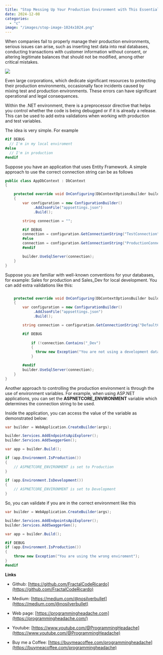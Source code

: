 ```yaml
---
title: "Stop Messing Up Your Production Environment with This Essential C# Trick"
date: 2024-12-08
categories: 
  - "c"
image: "/images/stop-image-1024x1024.png"
---
```


When companies fail to properly manage their production environments, serious issues can arise, such as inserting test data into real databases, conducting transactions with customer information without consent, or altering legitimate balances that should not be modified, among other critical mistakes.

![](/images/stop-image-1024x1024.png)

Even large corporations, which dedicate significant resources to protecting their production environments, occasionally face incidents caused by mixing test and production environments. These errors can have significant operational and legal consequences.

Within the .NET environment, there is a preprocessor directive that helps you control whether the code is being debugged or if it is already a release. This can be used to add extra validations when working with production and test variables.

The idea is very simple. For example

```csharp
#if DEBUG
  // I'm in my local enviroment
#else
  // I'm in production
#endif
```

Suppose you have an application that uses Entity Framework. A simple approach to use the correct connection string can be as follows

```csharp
public class AppDbContext : DbContext
{

    protected override void OnConfiguring(DbContextOptionsBuilder builder)
    {
        var configuration = new ConfigurationBuilder()
             .AddJsonFile("appsettings.json")
             .Build();

        string connection = "";

        #if DEBUG
        connection = configuration.GetConnectionString("TestConnection");
        #else
        connection = configuration.GetConnectionString("ProductionConnection");
        #endif

        builder.UseSqlServer(connection);
    }
}
```

Suppose you are familiar with well-known conventions for your databases, for example: Sales for production and Sales\_Dev for local development. You can add extra validations like this:

```csharp

    protected override void OnConfiguring(DbContextOptionsBuilder builder)
    {
        var configuration = new ConfigurationBuilder()
             .AddJsonFile("appsettings.json")
             .Build();

        string connection = configuration.GetConnectionString("DefaultConnection")

        #if DEBUG
        
            if (!connection.Contains("_Dev")
            {
              throw new Exception("You are not using a development database");
            }

        #endif
        builder.UseSqlServer(connection);
    }
}
```

Another approach to controlling the production environment is through the use of environment variables. For example, when using ASP.NET applications, you can set the **ASPNETCORE\_ENVIRONMENT** variable which determines the connection string to be used.

Inside the application, you can access the value of the variable as demonstrated below:

```csharp
var builder = WebApplication.CreateBuilder(args);

builder.Services.AddEndpointsApiExplorer();
builder.Services.AddSwaggerGen();

var app = builder.Build();

if (app.Environment.IsProduction())
{
    // ASPNETCORE_ENVIRONMENT is set to Production
}

if (app.Environment.IsDevelopment())
{
    // ASPNETCORE_ENVIRONMENT is set to Development
}
```

So, you can validate if you are in the correct environment like this

```csharp
var builder = WebApplication.CreateBuilder(args);

builder.Services.AddEndpointsApiExplorer();
builder.Services.AddSwaggerGen();

var app = builder.Build();

#if DEBUG
if (app.Environment.IsProduction())
{
    throw new Exception("You are using the wrong enviroment");
}
#endif 
```

**Links**

- Github: [https://github.com/FractalCodeRicardo](https://github.com/FractalCodeRicardo)

- Medium: [https://medium.com/@nosilverbullet](https://medium.com/@nosilverbullet)

- Web page: [https://programmingheadache.com](https://programmingheadache.com/)

- Youtube: [https://www.youtube.com/@ProgrammingHeadache](https://www.youtube.com/@ProgrammingHeadache)

- Buy me a Coffee: [https://buymeacoffee.com/programmingheadache](https://buymeacoffee.com/programmingheadache)
